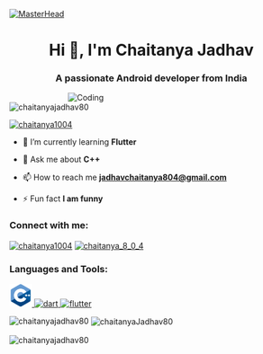 [![MasterHead](https://1.bp.blogspot.com/-7A4WynwLsMw/XbBpCXG8fHI/AAAAAAAAMt4/uOa1bpLskYgrwGbllhSu2SDj_Mig8SXJQCLcBGAsYHQ/s1600/2000_600px.gif)](https://rishavchanda.io)
<h1 align="center">Hi 👋, I'm Chaitanya Jadhav</h1>
<h3 align="center">A passionate Android developer from India</h3>
<img align="right" alt="Coding" width="400" src="https://camo.githubusercontent.com/0eda36005abd9bf7e72584afc2f6ef1e808a357cb65a07fc2fe5036ba5268df7/68747470733a2f2f692e70696e696d672e636f6d2f6f726967696e616c732f65382f66342f35332f65386634353334363961336563393765636433353464663436356437333931332e676966">

<p align="left"> <img src="https://komarev.com/ghpvc/?username=chaitanyajadhav80&label=Profile%20views&color=0e75b6&style=flat" alt="chaitanyajadhav80" /> </p>

<p align="left"> <a href="https://twitter.com/chaitanya1004" target="blank"><img src="https://img.shields.io/twitter/follow/chaitanya1004?logo=twitter&style=for-the-badge" alt="chaitanya1004" /></a> </p>

- 🌱 I’m currently learning **Flutter**

- 💬 Ask me about **C++**

- 📫 How to reach me **jadhavchaitanya804@gmail.com**

- ⚡ Fun fact **I am funny**

<h3 align="left">Connect with me:</h3>
<p align="left">
<a href="https://twitter.com/chaitanya1004" target="blank"><img align="center" src="https://raw.githubusercontent.com/rahuldkjain/github-profile-readme-generator/master/src/images/icons/Social/twitter.svg" alt="chaitanya1004" height="30" width="40" /></a>
<a href="https://instagram.com/chaitanya_8_0_4" target="blank"><img align="center" src="https://raw.githubusercontent.com/rahuldkjain/github-profile-readme-generator/master/src/images/icons/Social/instagram.svg" alt="chaitanya_8_0_4" height="30" width="40" /></a>
</p>

<h3 align="left">Languages and Tools:</h3>
<p align="left"> <a href="https://www.w3schools.com/cpp/" target="_blank" rel="noreferrer"> <img src="https://raw.githubusercontent.com/devicons/devicon/master/icons/cplusplus/cplusplus-original.svg" alt="cplusplus" width="40" height="40"/> </a> <a href="https://dart.dev" target="_blank" rel="noreferrer"> <img src="https://www.vectorlogo.zone/logos/dartlang/dartlang-icon.svg" alt="dart" width="40" height="40"/> </a> <a href="https://flutter.dev" target="_blank" rel="noreferrer"> <img src="https://www.vectorlogo.zone/logos/flutterio/flutterio-icon.svg" alt="flutter" width="40" height="40"/> </a> </p>

<p><img align="left" src="https://github-readme-stats.vercel.app/api/top-langs?username=chaitanyajadhav80&show_icons=true&locale=en&layout=compact" alt="chaitanyajadhav80" /></p>

<p>&nbsp;<img align="center" src="https://github-readme-stats.vercel.app/api?username=chaitanyajadhav80&show_icons=true&locale=en" alt="chaitanyaJadhav80" /></p>

<p><img align="center" src="https://github-readme-streak-stats.herokuapp.com/?user=chaitanyajadhav80&" alt="chaitanyajadhav80" /></p>
